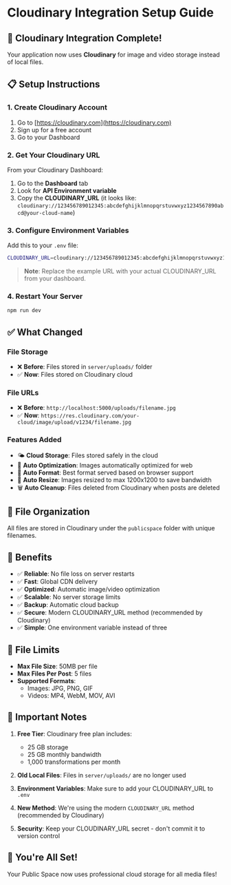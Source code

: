 # Cloudinary Integration Setup Guide

## 🚀 **Cloudinary Integration Complete!**

Your application now uses **Cloudinary** for image and video storage instead of local files.

## 📋 **Setup Instructions**

### **1. Create Cloudinary Account**
1. Go to [https://cloudinary.com](https://cloudinary.com)
2. Sign up for a free account
3. Go to your Dashboard

### **2. Get Your Cloudinary URL**
From your Cloudinary Dashboard:
1. Go to the **Dashboard** tab
2. Look for **API Environment variable**
3. Copy the **CLOUDINARY_URL** (it looks like: `cloudinary://123456789012345:abcdefghijklmnopqrstuvwxyz1234567890abcd@your-cloud-name`)

### **3. Configure Environment Variables**
Add this to your `.env` file:
```bash
CLOUDINARY_URL=cloudinary://123456789012345:abcdefghijklmnopqrstuvwxyz1234567890abcd@your-cloud-name
```

> **Note**: Replace the example URL with your actual CLOUDINARY_URL from your dashboard.

### **4. Restart Your Server**
```bash
npm run dev
```

## ✅ **What Changed**

### **File Storage**
- ❌ **Before**: Files stored in `server/uploads/` folder
- ✅ **Now**: Files stored on Cloudinary cloud

### **File URLs**
- ❌ **Before**: `http://localhost:5000/uploads/filename.jpg`
- ✅ **Now**: `https://res.cloudinary.com/your-cloud/image/upload/v1234/filename.jpg`

### **Features Added**
- 🌤️ **Cloud Storage**: Files stored safely in the cloud
- 📱 **Auto Optimization**: Images automatically optimized for web
- 🔄 **Auto Format**: Best format served based on browser support
- 📏 **Auto Resize**: Images resized to max 1200x1200 to save bandwidth
- 🗑️ **Auto Cleanup**: Files deleted from Cloudinary when posts are deleted

## 📁 **File Organization**
All files are stored in Cloudinary under the `publicspace` folder with unique filenames.

## 🎯 **Benefits**
- ✅ **Reliable**: No file loss on server restarts
- ✅ **Fast**: Global CDN delivery
- ✅ **Optimized**: Automatic image/video optimization
- ✅ **Scalable**: No server storage limits
- ✅ **Backup**: Automatic cloud backup
- ✅ **Secure**: Modern CLOUDINARY_URL method (recommended by Cloudinary)
- ✅ **Simple**: One environment variable instead of three

## 🔧 **File Limits**
- **Max File Size**: 50MB per file
- **Max Files Per Post**: 5 files
- **Supported Formats**: 
  - Images: JPG, PNG, GIF
  - Videos: MP4, WebM, MOV, AVI

## 🚨 **Important Notes**
1. **Free Tier**: Cloudinary free plan includes:
   - 25 GB storage
   - 25 GB monthly bandwidth
   - 1,000 transformations per month

2. **Old Local Files**: Files in `server/uploads/` are no longer used
3. **Environment Variables**: Make sure to add your CLOUDINARY_URL to `.env`
4. **New Method**: We're using the modern `CLOUDINARY_URL` method (recommended by Cloudinary)
5. **Security**: Keep your CLOUDINARY_URL secret - don't commit it to version control

## 🎉 **You're All Set!**
Your Public Space now uses professional cloud storage for all media files!
